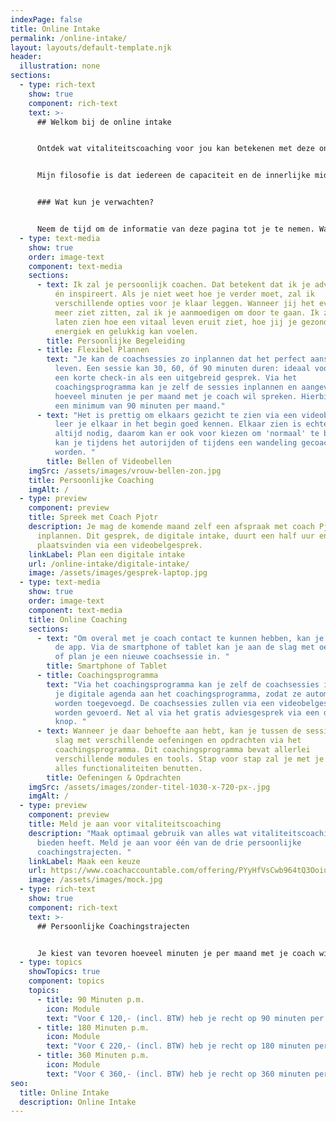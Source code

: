 ```yaml
---
indexPage: false
title: Online Intake
permalink: /online-intake/
layout: layouts/default-template.njk
header:
  illustration: none
sections:
  - type: rich-text
    show: true
    component: rich-text
    text: >-
      ## Welkom bij de online intake


      Ontdek wat vitaliteitscoaching voor jou kan betekenen met deze online intake. Hier vind je alle informatie die je nodig hebt. Je kan altijd terugkeren naar deze pagina. 


      Mijn filosofie is dat iedereen de capaciteit en de innerlijke middelen heeft om een energiek, gezond en gelukkig leven te leiden. Ik ondersteun je graag bij die zoektocht!


      ### Wat kun je verwachten?


      Neem de tijd om de informatie van deze pagina tot je te nemen. Wanneer je behoefte hebt om met mij de opties te bespreken, kan je een digitale intake inplannen. Zodra je weet óf en wat voor coachingstraject bij jou past, kan je via deze pagina aanmelden.
  - type: text-media
    show: true
    order: image-text
    component: text-media
    sections:
      - text: Ik zal je persoonlijk coachen. Dat betekent dat ik je adviseert, motiveert
          én inspireert. Als je niet weet hoe je verder moet, zal ik
          verschillende opties voor je klaar leggen. Wanneer jij het even niet
          meer ziet zitten, zal ik je aanmoedigen om door te gaan. Ik zal je
          laten zien hoe een vitaal leven eruit ziet, hoe jij je gezond,
          energiek en gelukkig kan voelen.
        title: Persoonlijke Begeleiding
      - title: Flexibel Plannen
        text: "Je kan de coachsessies zo inplannen dat het perfect aansluit op je drukke
          leven. Een sessie kan 30, 60, óf 90 minuten duren: ideaal voor zowel
          een korte check-in als een uitgebreid gesprek. Via het
          coachingsprogramma kan je zelf de sessies inplannen en aangeven
          hoeveel minuten je per maand met je coach wil spreken. Hierbij geldt
          een minimum van 90 minuten per maand."
      - text: "Het is prettig om elkaars gezicht te zien via een videobelgesprek. Zo
          leer je elkaar in het begin goed kennen. Elkaar zien is echter niet
          altijd nodig, daarom kan er ook voor kiezen om 'normaal' te bellen. Zo
          kan je tijdens het autorijden of tijdens een wandeling gecoacht
          worden. "
        title: Bellen of Videobellen
    imgSrc: /assets/images/vrouw-bellen-zon.jpg
    title: Persoonlijke Coaching
    imgAlt: /
  - type: preview
    component: preview
    title: Spreek met Coach Pjotr
    description: Je mag de komende maand zelf een afspraak met coach Pjotr
      inplannen. Dit gesprek, de digitale intake, duurt een half uur en zal
      plaatsvinden via een videobelgesprek.
    linkLabel: Plan een digitale intake
    url: /online-intake/digitale-intake/
    image: /assets/images/gesprek-laptop.jpg
  - type: text-media
    show: true
    order: image-text
    component: text-media
    title: Online Coaching
    sections:
      - text: "Om overal met je coach contact te kunnen hebben, kan je gebruikmaken van
          de app. Via de smartphone of tablet kan je aan de slag met oefeningen
          of plan je een nieuwe coachsessie in. "
        title: Smartphone of Tablet
      - title: Coachingsprogramma
        text: "Via het coachingsprogramma kan je zelf de coachsessies inplannen. Koppel
          je digitale agenda aan het coachingsprogramma, zodat ze automatisch
          worden toegevoegd. De coachsessies zullen via een videobelgesprek
          worden gevoerd. Net al via het gratis adviesgesprek via een druk op de
          knop. "
      - text: Wanneer je daar behoefte aan hebt, kan je tussen de sessies door aan de
          slag met verschillende oefeningen en opdrachten via het
          coachingsprogramma. Dit coachingsprogramma bevat allerlei
          verschillende modules en tools. Stap voor stap zal je met je coach
          alles functionaliteiten benutten.
        title: Oefeningen & Opdrachten
    imgSrc: /assets/images/zonder-titel-1030-x-720-px-.jpg
    imgAlt: /
  - type: preview
    component: preview
    title: Meld je aan voor vitaliteitscoaching
    description: "Maak optimaal gebruik van alles wat vitaliteitscoaching je te
      bieden heeft. Meld je aan voor één van de drie persoonlijke
      coachingstrajecten. "
    linkLabel: Maak een keuze
    url: https://www.coachaccountable.com/offering/PYyHfVsCwb964tQ3OoiuQ8qygRjbBac
    image: /assets/images/mock.jpg
  - type: rich-text
    show: true
    component: rich-text
    text: >-
      ## Persoonlijke Coachingstrajecten


      Je kiest van tevoren hoeveel minuten je per maand met je coach wil spreken. Per maand kan je kiezen tussen 90 minuten óf meer.
  - type: topics
    showTopics: true
    component: topics
    topics:
      - title: 90 Minuten p.m.
        icon: Module
        text: "Voor € 120,- (incl. BTW) heb je recht op 90 minuten per maand. "
      - title: 180 Minuten p.m.
        icon: Module
        text: "Voor € 220,- (incl. BTW) heb je recht op 180 minuten per maand. "
      - title: 360 Minuten p.m.
        icon: Module
        text: "Voor € 360,- (incl. BTW) heb je recht op 360 minuten per maand. "
seo:
  title: Online Intake
  description: Online Intake
---
```

